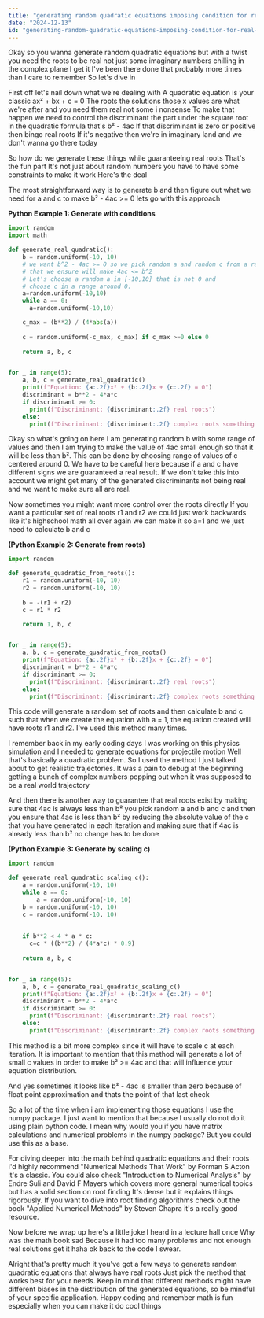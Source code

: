 ```yaml
---
title: "generating random quadratic equations imposing condition for real numbers as roo?"
date: "2024-12-13"
id: "generating-random-quadratic-equations-imposing-condition-for-real-numbers-as-roo"
---
```


Okay so you wanna generate random quadratic equations but with a twist you need the roots to be real not just some imaginary numbers chilling in the complex plane I get it I've been there done that probably more times than I care to remember So let's dive in

First off let's nail down what we're dealing with A quadratic equation is your classic ax² + bx + c = 0 The roots the solutions those x values are what we're after and you need them real not some i nonsense To make that happen we need to control the discriminant the part under the square root in the quadratic formula that's b² - 4ac If that discriminant is zero or positive then bingo real roots If it's negative then we're in imaginary land and we don't wanna go there today

So how do we generate these things while guaranteeing real roots That's the fun part It's not just about random numbers you have to have some constraints to make it work Here's the deal

The most straightforward way is to generate b and then figure out what we need for a and c to make b² - 4ac >= 0 lets go with this approach

**Python Example 1: Generate with conditions**

```python
import random
import math

def generate_real_quadratic():
    b = random.uniform(-10, 10)
    # we want b^2 - 4ac >= 0 so we pick random a and random c from a range 
    # that we ensure will make 4ac <= b^2
    # Let's choose a random a in [-10,10] that is not 0 and
    # choose c in a range around 0.
    a=random.uniform(-10,10)
    while a == 0:
      a=random.uniform(-10,10)

    c_max = (b**2) / (4*abs(a))
    
    c = random.uniform(-c_max, c_max) if c_max >=0 else 0
    
    return a, b, c


for _ in range(5):
    a, b, c = generate_real_quadratic()
    print(f"Equation: {a:.2f}x² + {b:.2f}x + {c:.2f} = 0")
    discriminant = b**2 - 4*a*c
    if discriminant >= 0:
      print(f"Discriminant: {discriminant:.2f} real roots")
    else:
      print(f"Discriminant: {discriminant:.2f} complex roots something is wrong ")
```

Okay so what's going on here I am generating random b with some range of values and then I am trying to make the value of 4ac small enough so that it will be less than b². This can be done by choosing range of values of c centered around 0. We have to be careful here because if a and c have different signs we are guaranteed a real result. If we don't take this into account we might get many of the generated discriminants not being real and we want to make sure all are real.

Now sometimes you might want more control over the roots directly If you want a particular set of real roots r1 and r2 we could just work backwards like it's highschool math all over again we can make it so a=1 and we just need to calculate b and c

**(Python Example 2: Generate from roots)**

```python
import random

def generate_quadratic_from_roots():
    r1 = random.uniform(-10, 10)
    r2 = random.uniform(-10, 10)
    
    b = -(r1 + r2)
    c = r1 * r2

    return 1, b, c


for _ in range(5):
    a, b, c = generate_quadratic_from_roots()
    print(f"Equation: {a:.2f}x² + {b:.2f}x + {c:.2f} = 0")
    discriminant = b**2 - 4*a*c
    if discriminant >= 0:
      print(f"Discriminant: {discriminant:.2f} real roots")
    else:
      print(f"Discriminant: {discriminant:.2f} complex roots something is wrong ")
```

This code will generate a random set of roots and then calculate b and c such that when we create the equation with a = 1, the equation created will have roots r1 and r2. I've used this method many times.

I remember back in my early coding days I was working on this physics simulation and I needed to generate equations for projectile motion Well that's basically a quadratic problem. So I used the method I just talked about to get realistic trajectories. It was a pain to debug at the beginning getting a bunch of complex numbers popping out when it was supposed to be a real world trajectory

And then there is another way to guarantee that real roots exist by making sure that 4ac is always less than b² you pick random a and b and c and then you ensure that 4ac is less than b² by reducing the absolute value of the c that you have generated in each iteration and making sure that if 4ac is already less than b² no change has to be done

**(Python Example 3: Generate by scaling c)**

```python
import random

def generate_real_quadratic_scaling_c():
    a = random.uniform(-10, 10)
    while a == 0:
        a = random.uniform(-10, 10)
    b = random.uniform(-10, 10)
    c = random.uniform(-10, 10)
   
    
    if b**2 < 4 * a * c:
      c=c * ((b**2) / (4*a*c) * 0.9)
      
    return a, b, c


for _ in range(5):
    a, b, c = generate_real_quadratic_scaling_c()
    print(f"Equation: {a:.2f}x² + {b:.2f}x + {c:.2f} = 0")
    discriminant = b**2 - 4*a*c
    if discriminant >= 0:
      print(f"Discriminant: {discriminant:.2f} real roots")
    else:
      print(f"Discriminant: {discriminant:.2f} complex roots something is wrong ")
```

This method is a bit more complex since it will have to scale c at each iteration. It is important to mention that this method will generate a lot of small c values in order to make b² >= 4ac and that will influence your equation distribution.

And yes sometimes it looks like b² - 4ac is smaller than zero because of float point approximation and thats the point of that last check

So a lot of the time when i am implementing those equations I use the numpy package. I just want to mention that because I usually do not do it using plain python code. I mean why would you if you have matrix calculations and numerical problems in the numpy package? But you could use this as a base.

For diving deeper into the math behind quadratic equations and their roots I'd highly recommend "Numerical Methods That Work" by Forman S Acton it's a classic. You could also check "Introduction to Numerical Analysis" by Endre Suli and David F Mayers which covers more general numerical topics but has a solid section on root finding It's dense but it explains things rigorously. If you want to dive into root finding algorithms check out the book "Applied Numerical Methods" by Steven Chapra it's a really good resource.

Now before we wrap up here's a little joke I heard in a lecture hall once Why was the math book sad Because it had too many problems and not enough real solutions get it haha ok back to the code I swear.

Alright that's pretty much it you've got a few ways to generate random quadratic equations that always have real roots Just pick the method that works best for your needs. Keep in mind that different methods might have different biases in the distribution of the generated equations, so be mindful of your specific application. Happy coding and remember math is fun especially when you can make it do cool things
